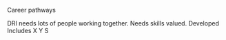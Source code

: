 Career pathways

DRI needs lots of people working together.
Needs skills valued. Developed 
Includes X Y S 

